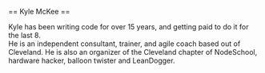 == Kyle McKee ==

Kyle has been writing code for over 15 years, and getting paid to do it for the last 8.  
He is an independent consultant, trainer, and agile coach based out of Cleveland.  He is also an 
organizer of the Cleveland chapter of NodeSchool, hardware hacker, balloon twister and LeanDogger.
